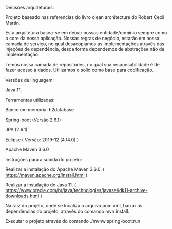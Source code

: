 Decisões arquiteturais:

  Projeto baseado nas referencias do livro clean architecture do Robert Cecil Martin.

  Esta arquitetura basea-se em deixar nossas entidade/dominio sempre como o core da nossa aplicação.
  Nossas regras de negócio, estarão em nossa camada de serviço, no qual desacoplamos as implementações através das injeções de dependência, desda forma
  dependemos de abstraçõee não de implementação.

  Temos nossa camada de repositories, no qual sua responsabilidade é de fazer acesso a dados.
  Utilizamos o solid como base para codificação.


Versões de linguagem:

  Java 11.

Ferramentas utilizadas:

  Banco em memória: h2database
  
  Spring-boot (Versão 2.6.1)
  
  JPA (2.6.1)
  
  Eclipse ( Versão: 2019-12 (4.14.0) )
  
  Apache Maven 3.6.0

Instruções para a subida do projeto:

Realizar a instalação do Apache Maven 3.6.0. ( https://maven.apache.org/install.html )

Realizar a instalação do Java 11. ( https://www.oracle.com/br/java/technologies/javase/jdk11-archive-downloads.html )

Na raíz do projeto, onde se localiza o arquivo pom.xml, baixar as dependencias do projeto, através do comando mvn install.

Executar o projeto através do comando  ./mvnw spring-boot:run



